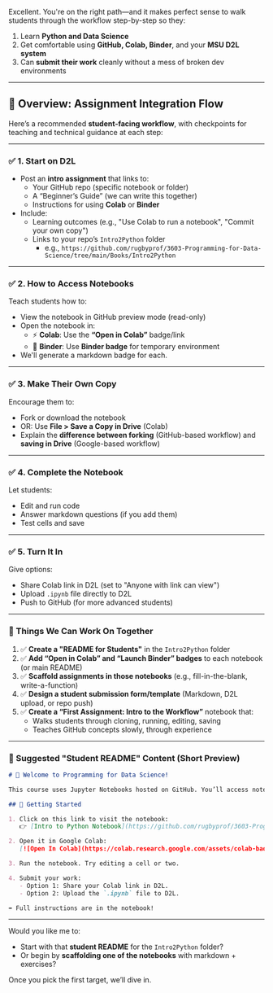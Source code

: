 Excellent. You're on the right path—and it makes perfect sense to walk students through the workflow step-by-step so they:
1. Learn **Python and Data Science**
2. Get comfortable using **GitHub, Colab, Binder**, and your **MSU D2L system**
3. Can **submit their work** cleanly without a mess of broken dev environments

---

## 🧭 Overview: Assignment Integration Flow

Here’s a recommended **student-facing workflow**, with checkpoints for teaching and technical guidance at each step:

---

### ✅ **1. Start on D2L**
- Post an **intro assignment** that links to:
  - Your GitHub repo (specific notebook or folder)
  - A “Beginner’s Guide” (we can write this together)
  - Instructions for using **Colab** or **Binder**
- Include:
  - Learning outcomes (e.g., "Use Colab to run a notebook", "Commit your own copy")
  - Links to your repo’s `Intro2Python` folder
    - e.g., `https://github.com/rugbyprof/3603-Programming-for-Data-Science/tree/main/Books/Intro2Python`

---

### ✅ **2. How to Access Notebooks**
Teach students how to:
- View the notebook in GitHub preview mode (read-only)
- Open the notebook in:
  - ⚡ **Colab**: Use the **“Open in Colab”** badge/link  
  - 🧪 **Binder**: Use **Binder badge** for temporary environment
- We'll generate a markdown badge for each.

---

### ✅ **3. Make Their Own Copy**
Encourage them to:
- Fork or download the notebook
- OR: Use **File > Save a Copy in Drive** (Colab)
- Explain the **difference between forking** (GitHub-based workflow) and **saving in Drive** (Google-based workflow)

---

### ✅ **4. Complete the Notebook**
Let students:
- Edit and run code
- Answer markdown questions (if you add them)
- Test cells and save

---

### ✅ **5. Turn It In**
Give options:
- Share Colab link in D2L (set to "Anyone with link can view")
- Upload `.ipynb` file directly to D2L
- Push to GitHub (for more advanced students)

---

### 🔧 Things We Can Work On Together
1. ✅ **Create a "README for Students"** in the `Intro2Python` folder
2. ✅ **Add “Open in Colab” and “Launch Binder” badges** to each notebook (or main README)
3. ✅ **Scaffold assignments in those notebooks** (e.g., fill-in-the-blank, write-a-function)
4. ✅ **Design a student submission form/template** (Markdown, D2L upload, or repo push)
5. ✅ **Create a “First Assignment: Intro to the Workflow”** notebook that:
   - Walks students through cloning, running, editing, saving
   - Teaches GitHub concepts slowly, through experience

---

### 📘 Suggested "Student README" Content (Short Preview)

```markdown
# 👋 Welcome to Programming for Data Science!

This course uses Jupyter Notebooks hosted on GitHub. You’ll access notebooks, run code in Colab or Binder, and submit your work using D2L.

## 📌 Getting Started

1. Click on this link to visit the notebook:
   👉 [Intro to Python Notebook](https://github.com/rugbyprof/3603-Programming-for-Data-Science/blob/main/Books/Intro2Python/00_IntroNotebook.ipynb)

2. Open it in Google Colab:
   [![Open In Colab](https://colab.research.google.com/assets/colab-badge.svg)](https://github.com/...)

3. Run the notebook. Try editing a cell or two.

4. Submit your work:
   - Option 1: Share your Colab link in D2L.
   - Option 2: Upload the `.ipynb` file to D2L.

➡️ Full instructions are in the notebook!
```

---

Would you like me to:
- Start with that **student README** for the `Intro2Python` folder?
- Or begin by **scaffolding one of the notebooks** with markdown + exercises?

Once you pick the first target, we’ll dive in.